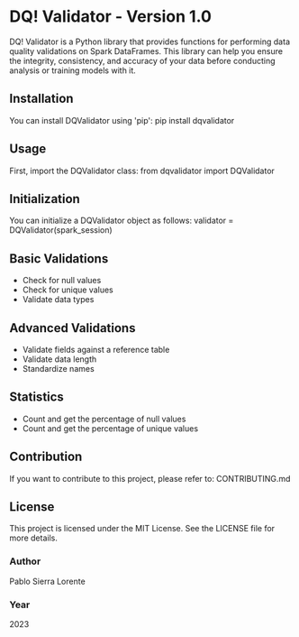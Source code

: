 # DQ! Validator - Version 1.0
DQ! Validator is a Python library that provides functions for performing data quality validations on Spark DataFrames. This library can help you ensure the integrity, consistency, and accuracy of your data before conducting analysis or training models with it.

## Installation
You can install DQValidator using 'pip':
pip install dqvalidator

## Usage
First, import the DQValidator class:
from dqvalidator import DQValidator

## Initialization
You can initialize a DQValidator object as follows:
validator = DQValidator(spark_session)

## Basic Validations
- Check for null values
- Check for unique values
- Validate data types

## Advanced Validations
- Validate fields against a reference table
- Validate data length
- Standardize names

## Statistics
- Count and get the percentage of null values
- Count and get the percentage of unique values

## Contribution
If you want to contribute to this project, please refer to: CONTRIBUTING.md

## License
This project is licensed under the MIT License. See the LICENSE file for more details.

### Author
Pablo Sierra Lorente

### Year
2023
